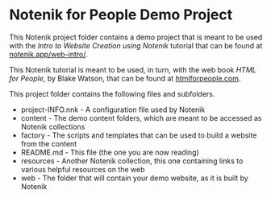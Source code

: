 Notenik for People Demo Project
===============================

This Notenik project folder contains a demo project that is meant to be used with the *Intro to Website Creation using Notenik* tutorial that can be found at [notenik.app/web-intro/](https://notenik.app/web-intro/). 

This Notenik tutorial is meant to be used, in turn, with the web book *HTML for People*, by Blake Watson, that can be found at [htmlforpeople.com](https://www.htmlforpeople.com/). 

This project folder contains the following files and subfolders. 

+ project-INFO.nnk - A configuration file used by Notenik
+ content - The demo content folders, which are meant to be accessed as Notenik collections 
+ factory - The scripts and templates that can be used to build a website from the content 
+ README.md - This file (the one you are now reading) 
+ resources - Another Notenik collection, this one containing links to various helpful resources on the web
+ web - The folder that will contain your demo website, as it is built by Notenik 
